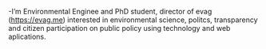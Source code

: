  -I’m Environmental Enginee and PhD student, director of evag (https://evag.me) interested in environmental science, politcs, transparency and citizen participation on public policy using technology and web aplications.

<!---
dantepeixoto/dantepeixoto is a ✨ special ✨ repository because its `README.md` (this file) appears on your GitHub profile.
You can click the Preview link to take a look at your changes.
--->
